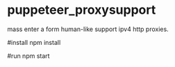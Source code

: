 # puppeteer_proxysupport

mass enter a form human-like 
support ipv4 http proxies.

#install
npm install

#run
npm start
